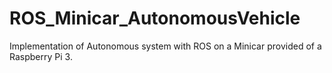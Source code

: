 # ROS_Minicar_AutonomousVehicle
Implementation of Autonomous system with ROS on a Minicar provided of a Raspberry Pi 3.
